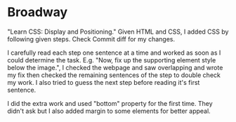 # Broadway
"Learn CSS: Display and Positioning." Given HTML and CSS, I added CSS by following given steps. Check Commit diff for my changes. 

I carefully read each step one sentence at a time and worked as soon as I could determine the task. E.g. "Now, fix up the supporting element style below the image.", I checked the webpage and saw overlapping and wrote my fix then checked the remaining sentences of the step to double check my work. I also tried to guess the next step before reading it's first sentence. 

I did the extra work and used "bottom" property for the first time. They didn't ask but I also added margin to some elements for better appeal. 
